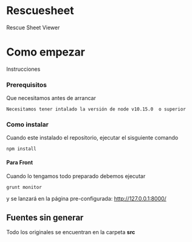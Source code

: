 # Rescuesheet
Rescue Sheet Viewer

# Como empezar

Instrucciones

### Prerequisitos

Que necesitamos antes de arrancar

```
Necesitamos tener intalado la versión de node v10.15.0  o superior
```

### Como instalar

Cuando este instalado el repositorio, ejecutar el sisguiente comando

```
npm install
```

#### Para Front

Cuando lo tengamos todo preparado debemos ejecutar 

```
grunt monitor
```

y se lanzará en la página pre-configurada: http://127.0.0.1:8000/


## Fuentes sin generar

Todo los originales se encuentran en la carpeta **src**
